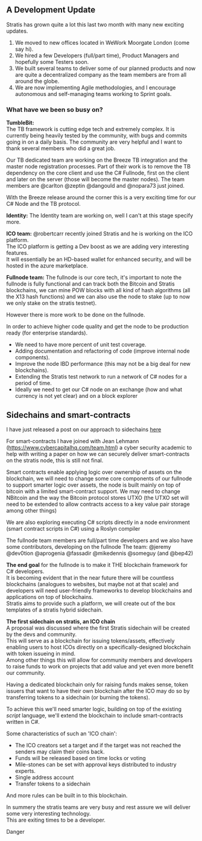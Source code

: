 ## A Development Update  

Stratis has grown quite a lot this last two month with many new exciting updates.  

1. We moved to new offices located in WeWork Moorgate London (come say hi).
2. We hired a few Developers (full/part time), Product Managers and hopefully some Testers soon.
3. We built several teams to deliver some of our planned products and now are quite a decentralized company as the team members are from all around the globe.
4. We are now implementing Agile methodologies, and I encourage autonomous and self-managing teams working to Sprint goals.

### What have we been so busy on?

**TumbleBit:**  
The TB framework is cutting edge tech and extremely complex. It is currently being heavily tested by the community, with bugs and commits going in on a daily basis. The community are very helpful and I want to thank several members who did a great job.  

Our TB dedicated team are working on the Breeze TB integration and the master node registration processes. Part of their work is to remove the TB dependency on the core client and use the C# Fullnode, first on the client and later on the server (those will become the master nodes). The team members are @carlton @zeptin @dangould and @nopara73 just joined.  

With the Breeze release around the corner this is a very exciting time for our C# Node and the TB protocol.  

**Identity:**
The Identity team are working on, well I can't at this stage specify more. 

**ICO team:**
@robertcarr recently joined Stratis and he is working on the ICO platform.  
The ICO platform is getting a Dev boost as we are adding very interesting features.  
It will essentially be an HD-based wallet for enhanced security, and will be hosted in the azure marketplace.  

**Fullnode team:**
The fullnode is our core tech, it's important to note the fullnode is fully functional 
and can track both the Bitcoin and Stratis blockchains, we can mine POW blocks with all kind of hash algorithms 
(all the X13 hash functions) and we can also use the node to stake (up to now we only stake on the stratis testnet).

However there is more work to be done on the fullnode.   

In order to achieve higher code quality and get the node to be production ready (for enterprise standards).

- We need to have more percent of unit test coverage.
- Adding documentation and refactoring of code (improve internal node components).
- Improve the node IBD performance (this may not be a big deal for new blockchains).
- Extending the Stratis test network to run a network of C# nodes for a period of time.
- Ideally we need to get our C# node on an exchange (how and what currency is not yet clear) and on a block explorer

## Sidechains and smart-contracts
I have just released a post on our approach to sidechains [here](sidechains.md) 

For smart-contracts I have joined with Jean Lehmann (https://www.cybercapitalhq.com/team.html) 
a cyber security academic to help with writing a paper on how we can securely deliver smart-contracts on the stratis node, 
this is still not final.

Smart contracts enable applying logic over ownership of assets on the blockchain, 
we will need to change some core components of our fullnode to support smarter logic over assets, 
the node is built mainly on top of bitcoin with a limited smart-contract support. 
We may need to change NBitcoin and the way the Bitcoin protocol stores UTXO 
(the UTXO set will need to be extended to allow contracts access to a key value pair storage among other things)   

We are also exploring executing C# scripts directly in a node environment (smart contract scripts in C#) using a Roslyn compiler 

The fullnode team members are full/part time developers and we also have some contributors, developing on the fullnode
The team: @jeremy @dev0tion @aprogenia @fassadir @mikedennis @someguy (and @bep42)

**The end goal** for the fullnode is to make it THE blockchain framework for C# developers.   
It is becoming evident that in the near future there will be countless blockchains 
(analogues to websites, but maybe not at that scale) and developers will need user-friendly frameworks to develop blockchains and applications on top of blockchains.  
Stratis aims to provide such a platform, we will create out of the box templates of a stratis hybrid sidechain.

**The first sidechain on stratis, an ICO chain**  
A proposal was discussed where the first Stratis sidechain will be created by the devs and community.   
This will serve as a blockchain for issuing tokens/assets, effectively enabling users to host ICOs directly on a specifically-designed blockchain with token issueing in mind.  
Among other things this will allow for community members and developers to raise funds to work on projects that add value 
and yet even more benefit our community.

Having a dedicated blockchain only for raising funds makes sense, token issuers that want to have their 
own blockchain after the ICO may do so by transferring tokens to a sidechain (or burning the tokens).

To achieve this we'll need smarter logic, building on top of the existing *script* language, we'll extend the blockchain to include smart-contracts written in C#.

Some characteristics of such an 'ICO chain':
- The ICO creators set a target and if the target was not reached the senders may claim their coins back.
- Funds will be released based on time locks or voting
- Mile-stones can be set with approval keys distributed to industry experts.
- Single address account 
- Transfer tokens to a sidechain

And more rules can be built in to this blockchain.  

In summery the stratis teams are very busy and rest assure we will deliver some very interesting technology.  
This are exiting times to be a developer.  

Danger
